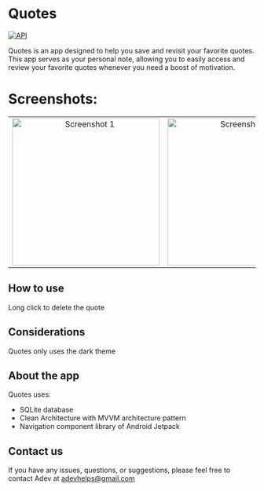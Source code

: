 <h1>Quotes</h1>
<p>
  <a href="https://android-arsenal.com/api?level=29"><img alt="API" src="https://img.shields.io/badge/API-29%2B-brightgreen.svg?style=flat"/></a>
</p>

Quotes is an app designed to help you save and revisit your favorite quotes. This app serves as your personal note, allowing you to easily access and review your favorite quotes whenever you need a boost of motivation.

# Screenshots:
<table>
   <tr>
    <td align="center"><img src="https://github.com/AdevHelps/Quotes/assets/149101953/d42017ce-f2ae-4989-9713-f2377633161b" width="300" alt="Screenshot 1"></td>
   <td align="center"><img src="https://github.com/AdevHelps/Quotes/assets/149101953/19e11575-fb89-4049-b262-c2d50bce4e3f" width="300" alt="Screenshot 1"></td>
    <td align="center"><img src="https://github.com/AdevHelps/Quotes/assets/149101953/661bf1b4-2a55-4568-a56b-7c51c3649f80" width="300" alt="Screenshot 1"></td>
    <td align="center"><img src="https://github.com/AdevHelps/Quotes/assets/149101953/3c269119-96ac-424a-aabd-5ea6b65fe780" width="300" alt="Screenshot 1"></td> 
  </tr>
</table>

## How to use
Long click to delete the quote

## Considerations
Quotes only uses the dark theme

## About the app
Quotes uses:
- SQLite database
- Clean Architecture with MVVM architecture pattern
- Navigation component library of Android Jetpack

## Contact us
If you have any issues, questions, or suggestions, please feel free to contact Adev at adevhelps@gmail.com